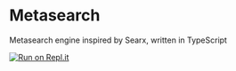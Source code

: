 # Metasearch

Metasearch engine inspired by Searx, written in TypeScript

[![Run on Repl.it](https://repl.it/badge/github/mat-1/metasearch)](https://repl.it/github/mat-1/metasearch)
